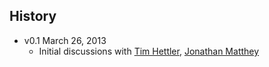 ## History

- v0.1 March 26, 2013
	- Initial discussions with [Tim Hettler](https://github.com/timhettler), [Jonathan Matthey](https://github.com/manymengofishing)


